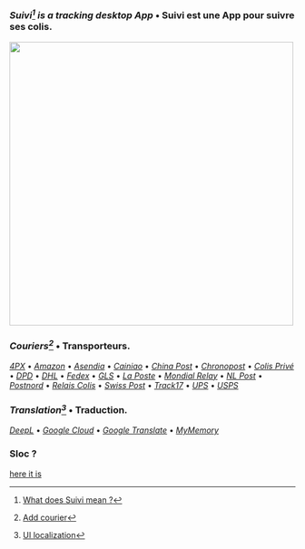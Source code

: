 ### _Suivi[^1] is a tracking desktop App_ • Suivi est une App pour suivre ses colis.
[<img src="https://i.imgur.com/VOngj2e.jpeg" width="500">](https://i.imgur.com/v6LZNJ3.jpeg)

### _Couriers[^2]_ • Transporteurs.
[_4PX_](http://en.4px.com/) 
• [_Amazon_](https://www.amazon.fr/) 
• [_Asendia_](https://www.asendia.fr/)
• [_Cainiao_](https://global.cainiao.com/)
• [_China Post_](http://yjcx.ems.com.cn/qps/english/yjcx)
• [_Chronopost_](https://www.chronopost.fr/)
• [_Colis Privé_](https://www.colisprive.fr/)
• [_DPD_](https://www.dpd.com/)
• [_DHL_](https://www.dhl.com/)
• [_Fedex_](https://www.fedex.com/)
• [_GLS_](https://gls-group.eu/)
• [_La Poste_](https://www.laposte.fr/)
• [_Mondial Relay_](https://www.mondialrelay.fr/) 
• [_NL Post_](https://postnl.post/)
• [_Postnord_](https://postnord.se/)
• [_Relais Colis_](https://www.relaiscolis.com/)
• [_Swiss Post_](https://www.post.ch/)
• [_Track17_](https://www.17track.net/)
• [_UPS_](https://www.ups.com/)
• [_USPS_](https://www.usps.com/)

### _Translation[^3]_ • Traduction.
[_DeepL_](https://www.deepl.com/en/docs-api/) 
• [_Google Cloud_](https://cloud.google.com/translate) 
• [_Google Translate_](https://github.com/ultrafunkamsterdam/googletranslate) 
• [_MyMemory_](https://mymemory.translated.net/doc/spec.php)

### Sloc ?
 [here it is](https://api.codetabs.com/v1/loc/?github=sebdelsol/suivi)

[^1]: [What does Suivi mean ?](https://www.linguee.com/english-french/search?source=auto&query=suivi)
[^2]: [Add courier](couriers)
[^3]: [UI localization](https://github.com/sebdelsol/Suivi/blob/a3363a8791f45714099bf5765edc3ba2b565205d/windows/localization.py)
